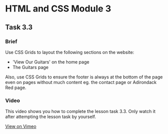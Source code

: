 # HTML and CSS Module 3

## Task 3.3

### Brief

Use CSS Grids to layout the following sections on the website:
- 'View Our Guitars' on the home page
- The Guitars page

Also, use CSS Grids to ensure the footer is always at the bottom of the page even on pages without much content eg. the contact page or Adirondack Red page.

### Video

This video shows you how to complete the lesson task 3.3. Only watch it after attempting the lesson task by yourself.

[View on Vimeo](https://vimeo.com/manage/481242564/general)
